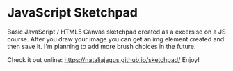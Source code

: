 # JavaScript Sketchpad

Basic JavaScript / HTML5 Canvas sketchpad created as a excersise on a JS course. 
After you draw your image you can get an img element created and then save it.
I'm planning to add more brush choices in the future. 

Check it out online: https://nataliajagus.github.io/sketchpad/
Enjoy!
